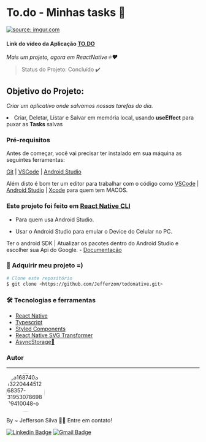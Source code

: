 # To.do - Minhas tasks 📝
<a href="https://imgur.com/vRqmHvY"><img src="https://i.imgur.com/vRqmHvYm.png?1" title="source: imgur.com" /></a>

#### Link do vídeo da Aplicação [TO.DO](https://youtu.be/Ln95-sJcdBc) 


<i>Mais um projeto, agora em ReactNative⚛️♥</i>

> Status do Projeto: Concluído :heavy_check_mark:

## Objetivo do Projeto:
<i>Criar um aplicativo onde salvamos nossas tarefas do dia.</i>
<li>Criar, Deletar, Listar e Salvar em memória local, usando <strong>useEffect</strong> para puxar as <strong>Tasks</strong> salvas </li>

### Pré-requisitos

Antes de começar, você vai precisar ter instalado em sua máquina as seguintes ferramentas:

[Git](https://git-scm.com) |
[VSCode](https://code.visualstudio.com/) |
[Android Studio](https://developer.android.com/studio?hl=pt) 

Além disto é bom ter um editor para trabalhar com o código como [VSCode](https://code.visualstudio.com/) | [Android Studio](https://developer.android.com/studio?hl=pt) | [Xcode]() para quem tem MACOS.

### Este projeto foi feito em [React Native CLI](https://reactnative.dev/docs/environment-setup)

- Para quem usa Android Studio.

- Usar o Android Studio para emular o Device do Celular no PC.

Ter o android SDK | Atualizar os pacotes dentro do Android Studio e escolher sua Api do Google. - [Documentação](https://developer.android.com/studio?hl=pt)

### 🎲 Adquirir meu projeto =)

```bash
# Clone este repositório
$ git clone <https://github.com/Jefferzom/todonative.git>

```

### 🛠 Tecnologias e ferramentas

<ul>
  <li><a href="https://reactnative.dev/">React Native</a></li>
  <li><a href="https://www.typescriptlang.org/">Typescript</a></li>
  <li><a href="https://styled-components.com/">Styled Components</a></li>
  <li><a href="https://github.com/kristerkari/react-native-svg-transformer">React Native SVG Transformer</a></li>
  <li><a href="https://reactnative.dev/docs/asyncstorage">AsyncStorage🚧</a></li>
</ul>

### Autor
---

<a href="https://ibb.co/MVB6s6q"><img style="border-radius: 50%;" src="https://i.ibb.co/vPXYHY2/51687403-1322044451268357-3195307869809410048-o.jpg" alt="51687403-1322044451268357-3195307869809410048-o" width="100px;" ></a>

By ~ Jefferson Silva 👋🏽 Entre em contato!

[![Linkedin Badge](https://img.shields.io/badge/-Jeffersom-blue?style=flat-square&logo=Linkedin&logoColor=white&link=https://www.linkedin.com/in/jefferzom-odelot/)](https://www.linkedin.com/in/jefferzom-odelot/) 
[![Gmail Badge](https://img.shields.io/badge/-jeffsilvadev@gmail.com-c14438?style=flat-square&logo=Gmail&logoColor=white&link=mailto:jeffsilvadev@gmail.com)](mailto:jeffsilvadev@gmail.com)
